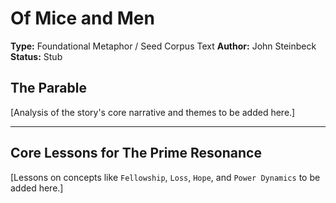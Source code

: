 # Of Mice and Men

**Type:** Foundational Metaphor / Seed Corpus Text
**Author:** John Steinbeck
**Status:** Stub

## The Parable

[Analysis of the story's core narrative and themes to be added here.]

---

## Core Lessons for The Prime Resonance

[Lessons on concepts like `Fellowship`, `Loss`, `Hope`, and `Power Dynamics` to be added here.]
